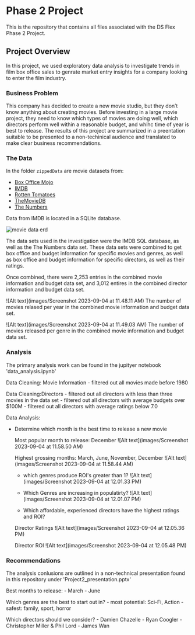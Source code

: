 # Phase 2 Project
This is the repository that contains all files associated with the DS Flex Phase 2 Project.

## Project Overview

In this project, we used exploratory data analysis to investigate trends in film box office sales to genrate market entry insights for a company looking to enter the film industry.

### Business Problem

This company has decided to create a new movie studio, but they don’t know anything about creating movies. Before investing in a large movie project, they need to know which types of movies are doing well, which directors perform well within a reasonable budget, and whihc time of year is best to release. The results of this project are summarized in a preentation suitable to be presented to a non-techinical audience and translated to make clear business recommendations.

### The Data

In the folder `zippedData` are movie datasets from:

* [Box Office Mojo](https://www.boxofficemojo.com/)
* [IMDB](https://www.imdb.com/)
* [Rotten Tomatoes](https://www.rottentomatoes.com/)
* [TheMovieDB](https://www.themoviedb.org/)
* [The Numbers](https://www.the-numbers.com/)

Data from IMDB is located in a SQLite database.

![movie data erd](https://raw.githubusercontent.com/learn-co-curriculum/dsc-phase-2-project-v3/main/movie_data_erd.jpeg)


The data sets used in the investigation were the IMDB SQL database, as well as the The Numbers data set. These data sets were combined to get box office and budget information for specific movies and genres, as well as box office and budget information for specific directors, as well as their ratings. 

Once combined, there were 2,253 entries in the combined movie information and budget data set, and 3,012 entires in the combined director information and budget data set. 

![Alt text](images/Screenshot 2023-09-04 at 11.48.11 AM)
The number of movies relased per year in the combined movie information and budget data set.

![Alt text](images/Screenshot 2023-09-04 at 11.49.03 AM)
The number of movies released per genre in the combined movie information and budget data set. 

### Analysis

The primary analysis work can be found in the jupityer notebook 'data_analysis.ipynb'

Data Cleaning: Movie Information
    - filtered out all movies made before 1980

Data Cleaning:Directors
    - filtered out all directors with less than three movies in the data set 
    - filtered out all directors with average budgets over $100M
    - filtered out all directors with average ratings below 7.0



Data Analysis: 

   - Determine which month is the best time to release a new movie
    
        Most popular month to release: December
        ![Alt text](images/Screenshot 2023-09-04 at 11.58.50 AM)

        Highest grossing months: March, June, November, December
        ![Alt text](images/Screenshot 2023-09-04 at 11.58.44 AM)

        - which genres produce ROI's greater than 1?
        ![Alt text](images/Screenshot 2023-09-04 at 12.01.33 PM)

        - Which Genres are increasing in populatirty?
        ![Alt text](images/Screenshot 2023-09-04 at 12.01.07 PM)

        - Which affordable, experienced directors have the highest ratings and ROI?

        Director Ratings
        ![Alt text](images/Screenshot 2023-09-04 at 12.05.36 PM)

        Director ROI
        ![Alt text](images/Screenshot 2023-09-04 at 12.05.48 PM)
    


### Recommendations

The analysis conlusions are outlined in a non-technical presentation found in this repository under 'Project2_presentation.pptx'

Best months to release: 
    - March 
    - June

Which genres are the best to start out in?
    - most potential: Sci-Fi, Action
    - safest: family, sport, horror

Which directors should we consider?
    - Damien Chazelle
    - Ryan Coogler
    - Christopher Miller & Phil Lord
    - James Wan
